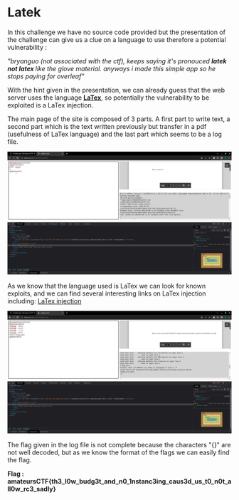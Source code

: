 <h1>Latek</h1>

<p>In this challenge we have no source code provided but the presentation of the challenge can give us a clue on a language to use therefore a potential vulnerability : </p>

<p><i>"bryanguo (not associated with the ctf), keeps saying it's pronouced <B>latek not latex </B>like the glove material. anyways i made this simple app so he stops paying for overleaf"</i></p>

<p>With the hint given in the presentation, we can already guess that the web server uses the language <a href="https://fr.wikipedia.org/wiki/LaTeX"><B>LaTex</B></a>,
 so potentially the vulnerability to be exploited is a LaTex injection.</p>

<p>The main page of the site is composed of 3 parts. A first part to write text, a second part which is the text written previously but transfer in a pdf (usefulness of LaTex language) and the last part which seems to be a log file.</p>

<img src="docs/Intro.png">

<p>As we know that the language used is LaTex we can look for known exploits, and we can find several interesting links on LaTex injection including: <a href="https://github.com/swisskyrepo/PayloadsAllTheThings/tree/master/LaTeX%20Injection">LaTex injection</a></p>

<img src="docs/End.png">

<p>The flag given in the log file is not complete because the characters "{}" are not well decoded, but as we know the format of the flags we can easily find the flag.</p>

<p><B>Flag : amateursCTF{th3_l0w_budg3t_and_n0_1nstanc3ing_caus3d_us_t0_n0t_all0w_rc3_sadly}</B></p>
